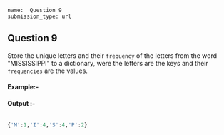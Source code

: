 ```ngMeta
name:  Question 9
submission_type: url
```
## Question 9

Store the unique letters and their `frequency` of the letters from the  word "MISSISSIPPI" to a dictionary, were the letters are the keys and their `frequencies` are the values.



#### Example:-


#### Output :-
```python

{'M':1,'I':4,'S':4,'P':2}
 ```



